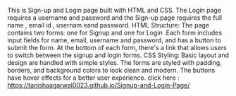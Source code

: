 This is Sign-up and Login page built with HTML and CSS. 
The Login page requires a username and password and the Sign-up page requires the full name , email id , usernam eand password.
HTML Structure: 
The page contains two forms: one for Signup and one for Login .Each form includes input fields for name, email, username and password, and has a button to submit the form. At the bottom of each form, there's a link that allows users to switch between the signup and login forms. 
CSS Styling: 
Basic layout and design are handled with simple styles. The forms are styled with padding, borders, and background colors to look clean and modern. The buttons have hover effects for a better user experience.
click here : https://tanishaagarwal0023.github.io/Signup-and-Login-Page/
